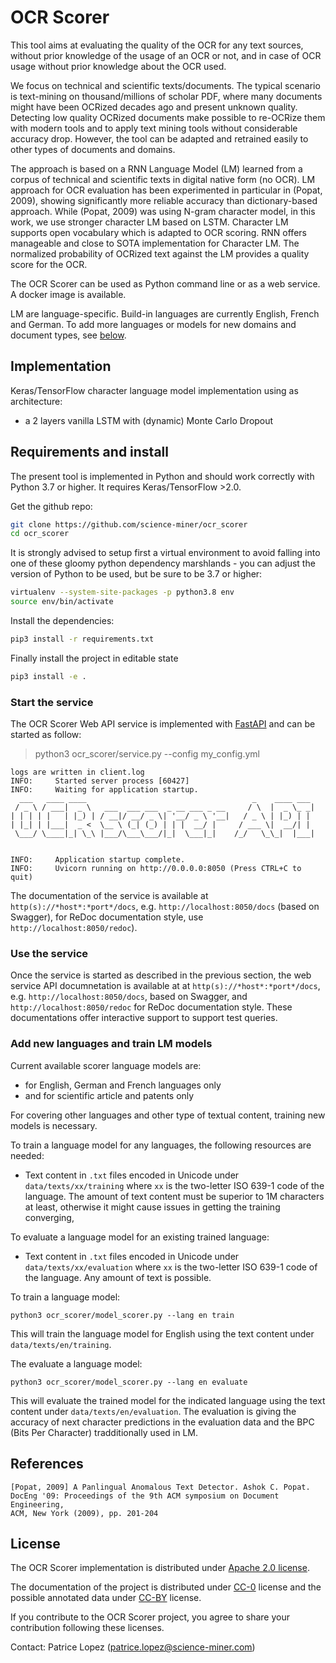 # OCR Scorer

This tool aims at evaluating the quality of the OCR for any text sources, without prior knowledge of the usage of an OCR or not, and in case of OCR usage without prior knowledge about the OCR used. 

We focus on technical and scientific texts/documents. The typical scenario is text-mining on thousand/millions of scholar PDF, where many documents might have been OCRized decades ago and present unknown quality. Detecting low quality OCRized documents make possible to re-OCRize them with modern tools and to apply text mining tools without considerable accuracy drop. However, the tool can be adapted and retrained easily to other types of documents and domains. 

The approach is based on a RNN Language Model (LM) learned from a corpus of technical and scientific texts in digital native form (no OCR). LM approach for OCR evaluation has been experimented in particular in (Popat, 2009), showing significantly more reliable accuracy than dictionary-based approach. While (Popat, 2009) was using N-gram character model, in this work, we use stronger character LM based on LSTM. Character LM supports open vocabulary which is adapted to OCR scoring. RNN offers manageable and close to SOTA implementation for Character LM. The normalized probability of OCRized text against the LM provides a quality score for the OCR.   

The OCR Scorer can be used as Python command line or as a web service. A docker image is available. 

LM are language-specific. Build-in languages are currently English, French and German. To add more languages or models for new domains and document types, see [below](#adding-new-languages-and-models).

## Implementation

Keras/TensorFlow character language model implementation using as architecture:

- a 2 layers vanilla LSTM with (dynamic) Monte Carlo Dropout

## Requirements and install

The present tool is implemented in Python and should work correctly with Python 3.7 or higher. It requires Keras/TensorFlow >2.0. 

Get the github repo:

```sh
git clone https://github.com/science-miner/ocr_scorer
cd ocr_scorer
```
It is strongly advised to setup first a virtual environment to avoid falling into one of these gloomy python dependency marshlands - you can adjust the version of Python to be used, but be sure to be 3.7 or higher:

```sh
virtualenv --system-site-packages -p python3.8 env
source env/bin/activate
```

Install the dependencies:

```sh
pip3 install -r requirements.txt
```

Finally install the project in editable state

```sh
pip3 install -e .
```

### Start the service

The OCR Scorer Web API service is implemented with [FastAPI](https://fastapi.tiangolo.com) and can be started as follow:  

> python3 ocr_scorer/service.py --config my_config.yml

```
logs are written in client.log
INFO:     Started server process [60427]
INFO:     Waiting for application startup.
  ___   ____ ____                                     _    ____ ___ 
 / _ \ / ___|  _ \   ___  ___ ___  _ __ ___ _ __     / \  |  _ \_ _|
| | | | |   | |_) | / __|/ __/ _ \| '__/ _ \ '__|   / _ \ | |_) | | 
| |_| | |___|  _ <  \__ \ (_| (_) | | |  __/ |     / ___ \|  __/| | 
 \___/ \____|_| \_\ |___/\___\___/|_|  \___|_|    /_/   \_\_|  |___|
                                                                    

INFO:     Application startup complete.
INFO:     Uvicorn running on http://0.0.0.0:8050 (Press CTRL+C to quit)
```

The documentation of the service is available at `http(s)://*host*:*port*/docs`, e.g. `http://localhost:8050/docs` (based on Swagger), for ReDoc documentation style, use `http://localhost:8050/redoc`).


### Use the service

Once the service is started as described in the previous section, the web service API documnetation is available at at `http(s)://*host*:*port*/docs`, e.g. `http://localhost:8050/docs`, based on Swagger, and `http://localhost:8050/redoc` for ReDoc documentation style. These documentations offer interactive support to support test queries. 


### Add new languages and train LM models

Current available scorer language models are:
- for English, German and French languages only
- and for scientific article and patents only

For covering other languages and other type of textual content, training new models is necessary. 

To train a language model for any languages, the following resources are needed:

- Text content in `.txt` files encoded in Unicode under `data/texts/xx/training` where `xx` is the two-letter ISO 639-1 code of the language. The amount of text content must be superior to 1M characters at least, otherwise it might cause issues in getting the training converging, 

To evaluate a language model for an existing trained language:

- Text content in `.txt` files encoded in Unicode under `data/texts/xx/evaluation` where `xx` is the two-letter ISO 639-1 code of the language. Any amount of text is possible. 




To train a language model:


```
python3 ocr_scorer/model_scorer.py --lang en train
```

This will train the language model for English using the text content under `data/texts/en/training`.

The evaluate a language model:


```
python3 ocr_scorer/model_scorer.py --lang en evaluate
```

This will evaluate the trained model for the indicated language using the text content under `data/texts/en/evaluation`. The evaluation is giving the accuracy of next character predictions in the evaluation data and the BPC (Bits Per Character) tradditionally used in LM.



## References


```
[Popat, 2009] A Panlingual Anomalous Text Detector. Ashok C. Popat. 
DocEng '09: Proceedings of the 9th ACM symposium on Document Engineering, 
ACM, New York (2009), pp. 201-204
```

## License

The OCR Scorer implementation is distributed under [Apache 2.0 license](http://www.apache.org/licenses/LICENSE-2.0). 

The documentation of the project is distributed under [CC-0](https://creativecommons.org/publicdomain/zero/1.0/) license and the possible annotated data under [CC-BY](https://creativecommons.org/licenses/by/4.0/) license.

If you contribute to the OCR Scorer project, you agree to share your contribution following these licenses. 

Contact: Patrice Lopez (<patrice.lopez@science-miner.com>)

